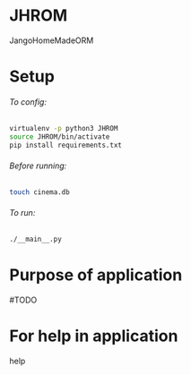 # JHROM
JangoHomeMadeORM
# Setup
  ###### To config:
  ```bash
  virtualenv -p python3 JHROM
  source JHROM/bin/activate
  pip install requirements.txt
  ```
  ###### Before running:
  ```bash
  touch cinema.db
  ```
  
  ###### To run:
  ```bash
  ./__main__.py
  ```
# Purpose of application
#TODO
# For help in application
help

